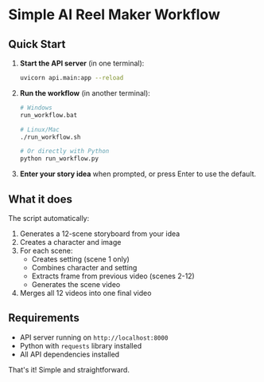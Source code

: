 # Simple AI Reel Maker Workflow

## Quick Start

1. **Start the API server** (in one terminal):
   ```bash
   uvicorn api.main:app --reload
   ```

2. **Run the workflow** (in another terminal):
   ```bash
   # Windows
   run_workflow.bat
   
   # Linux/Mac
   ./run_workflow.sh
   
   # Or directly with Python
   python run_workflow.py
   ```

3. **Enter your story idea** when prompted, or press Enter to use the default.

## What it does

The script automatically:
1. Generates a 12-scene storyboard from your idea
2. Creates a character and image
3. For each scene:
   - Creates setting (scene 1 only)
   - Combines character and setting
   - Extracts frame from previous video (scenes 2-12)
   - Generates the scene video
4. Merges all 12 videos into one final video

## Requirements

- API server running on `http://localhost:8000`
- Python with `requests` library installed
- All API dependencies installed

That's it! Simple and straightforward.
